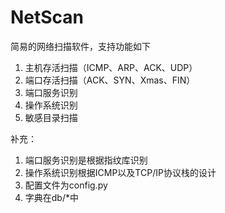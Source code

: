 # NetScan

简易的网络扫描软件，支持功能如下

1. 主机存活扫描（ICMP、ARP、ACK、UDP）
2. 端口存活扫描（ACK、SYN、Xmas、FIN）
3. 端口服务识别
4. 操作系统识别
5. 敏感目录扫描

补充：

1. 端口服务识别是根据指纹库识别
2. 操作系统识别根据ICMP以及TCP/IP协议栈的设计
3. 配置文件为config.py
4. 字典在db/*中